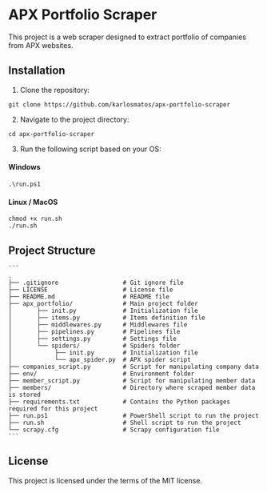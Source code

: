 # APX Portfolio Scraper

This project is a web scraper designed to extract portfolio of companies from APX websites.

## Installation

1. Clone the repository:
```
git clone https://github.com/karlosmatos/apx-portfolio-scraper
```

2. Navigate to the project directory:
```
cd apx-portfolio-scraper
```

3. Run the following script based on your OS:

#### Windows
```
.\run.ps1
```

#### Linux / MacOS
```
chmod +x run.sh 
./run.sh
```

## Project Structure
    
    ```
    . 
    ├── .gitignore                  # Git ignore file 
    ├── LICENSE                     # License file 
    ├── README.md                   # README file 
    ├── apx_portfolio/              # Main project folder 
    │       ├── init.py             # Initialization file 
    │       ├── items.py            # Items definition file 
    │       ├── middlewares.py      # Middlewares file 
    │       ├── pipelines.py        # Pipelines file 
    │       ├── settings.py         # Settings file 
    │       └── spiders/            # Spiders folder 
    │            ├── init.py        # Initialization file 
    │            └── apx_spider.py  # APX spider script 
    ├── companies_script.py         # Script for manipulating company data 
    ├── env/                        # Environment folder 
    ├── member_script.py            # Script for manipulating member data 
    ├── members/                    # Directory where scraped member data is stored 
    ├── requirements.txt            # Contains the Python packages required for this project 
    ├── run.ps1                     # PowerShell script to run the project 
    ├── run.sh                      # Shell script to run the project 
    └── scrapy.cfg                  # Scrapy configuration file 
    ```
  
## License
This project is licensed under the terms of the MIT license.
